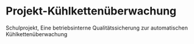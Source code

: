 # Projekt-Kühlkettenüberwachung
Schulprojekt,
Eine betriebsinterne Qualitätssicherung zur automatischen Kühlkettenüberwachung